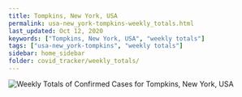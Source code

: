 ```yaml
---
title: Tompkins, New York, USA
permalink: usa-new_york-tompkins-weekly_totals.html
last_updated: Oct 12, 2020
keywords: ["Tompkins, New York, USA", "weekly totals"]
tags: ["usa-new_york-tompkins", "weekly totals"]
sidebar: home_sidebar
folder: covid_tracker/weekly_totals/
---
```


![Weekly Totals of Confirmed Cases for Tompkins, New York, USA](images/graphs/usa-new_york-tompkins-weekly_totals_graph.png)
